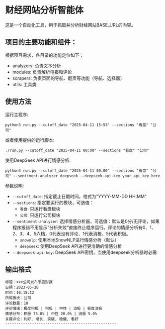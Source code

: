 # 财经网站分析智能体

这是一个自动化工具，用于抓取并分析财经网站BASE_URL的内容。

## 项目的主要功能和组件：
根据项目需求，各目录的功能定位如下：
- analyzers: 负责文本分析
- modules: 负责解析电报和评论
- scrapers: 负责页面的导航、翻页等功能（导航、选择器）
- utils: 工具类


## 使用方法

运行主程序:
```
python3 run.py --cutoff_date "2025-04-11 15:53" --sections "看盘" "公司"
```

或者使用提供的运行脚本:
```
./run.py --cutoff_date "2025-04-11 00:00" --sections "看盘" "公司"
```

使用DeepSeek API进行情感分析:
```
python3 run.py --cutoff_date "2025-04-11 00:00" --sections "看盘" "公司" --sentiment-analyzer deepseek --deepseek-api-key your_api_key_here
```

参数说明:
- `--cutoff_date`: 指定截止日期时间，格式为"YYYY-MM-DD HH:MM"
- `--sections`: 指定要运行的模块，可选值：
  - `看盘`: 只运行看盘板块
  - `公司`: 只运行公司板块
- `--sentiment-analyzer`: 选择情感分析器，可选值：默认是0分/无评论，如果程序报错不用显示“分析失败”直接终止程序运行。评论的情感分析有0、1、2、3、4、5六档，0代表没有评论、1代表消极、5代表积极。
  - `snownlp`: 使用本地SnowNLP进行情感分析（默认）
  - `deepseek`: 使用DeepSeek API进行更准确的情感分析
- `--deepseek-api-key`: DeepSeek API密钥，当使用deepseek分析器时必需

## 输出格式

```
标题：xxx公司发布季度财报
日期：2023-05-20
时间：10:15:12
所属板块：公司
评论数量：18
评论情绪：极度积极 | 积极 | 中性 | 消极 | 极度消极
情感分布：积极 75.0% | 中性 20.0% | 消极 5.0%
关键评论：利好, 增长, 突破, 稳健, 看好
--------------------------------------------------
```